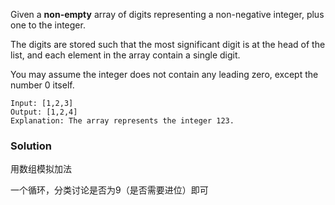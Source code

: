Given a **non-empty** array of digits representing a non-negative integer, plus one to the integer.

The digits are stored such that the most significant digit is at the head of the list, and each element in the array contain a single digit.

You may assume the integer does not contain any leading zero, except the number 0 itself.

```
Input: [1,2,3]
Output: [1,2,4]
Explanation: The array represents the integer 123.
```

### Solution

用数组模拟加法

一个循环，分类讨论是否为9（是否需要进位）即可